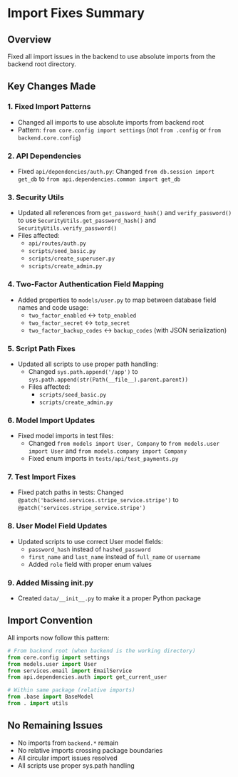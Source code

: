 # Import Fixes Summary

## Overview
Fixed all import issues in the backend to use absolute imports from the backend root directory.

## Key Changes Made

### 1. Fixed Import Patterns
- Changed all imports to use absolute imports from backend root
- Pattern: `from core.config import settings` (not `from .config` or `from backend.core.config`)

### 2. API Dependencies
- Fixed `api/dependencies/auth.py`: Changed `from db.session import get_db` to `from api.dependencies.common import get_db`

### 3. Security Utils
- Updated all references from `get_password_hash()` and `verify_password()` to use `SecurityUtils.get_password_hash()` and `SecurityUtils.verify_password()`
- Files affected:
  - `api/routes/auth.py`
  - `scripts/seed_basic.py`
  - `scripts/create_superuser.py`
  - `scripts/create_admin.py`

### 4. Two-Factor Authentication Field Mapping
- Added properties to `models/user.py` to map between database field names and code usage:
  - `two_factor_enabled` ↔ `totp_enabled`
  - `two_factor_secret` ↔ `totp_secret`
  - `two_factor_backup_codes` ↔ `backup_codes` (with JSON serialization)

### 5. Script Path Fixes
- Updated all scripts to use proper path handling:
  - Changed `sys.path.append('/app')` to `sys.path.append(str(Path(__file__).parent.parent))`
  - Files affected:
    - `scripts/seed_basic.py`
    - `scripts/create_admin.py`

### 6. Model Import Updates
- Fixed model imports in test files:
  - Changed `from models import User, Company` to `from models.user import User` and `from models.company import Company`
  - Fixed enum imports in `tests/api/test_payments.py`

### 7. Test Import Fixes
- Fixed patch paths in tests: Changed `@patch('backend.services.stripe_service.stripe')` to `@patch('services.stripe_service.stripe')`

### 8. User Model Field Updates
- Updated scripts to use correct User model fields:
  - `password_hash` instead of `hashed_password`
  - `first_name` and `last_name` instead of `full_name` or `username`
  - Added `role` field with proper enum values

### 9. Added Missing __init__.py
- Created `data/__init__.py` to make it a proper Python package

## Import Convention
All imports now follow this pattern:
```python
# From backend root (when backend is the working directory)
from core.config import settings
from models.user import User
from services.email import EmailService
from api.dependencies.auth import get_current_user

# Within same package (relative imports)
from .base import BaseModel
from . import utils
```

## No Remaining Issues
- No imports from `backend.*` remain
- No relative imports crossing package boundaries
- All circular import issues resolved
- All scripts use proper sys.path handling